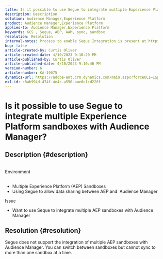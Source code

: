 ```yaml
---
title: Is it possible to use Segue to integrate multiple Experience Platform sandboxes with Audience Manager?
description: Description
solution: Audience Manager,Experience Platform
product: Audience Manager,Experience Platform
applies-to: Audience Manager,Experience Platform
keywords: KCS , Segue, AEP, AAM, sync, sandbox
resolution: Resolution
internal-notes: Process to enable Segue Integration is present at https://wiki.corp.adobe.com/pages/viewpage.action?spaceKey=supportdelivery&title=AEP+Segments+not+Populating+in+AAM internal link.
bug: false
article-created-by: Curtis Oliver
article-created-date: 4/10/2023 9:10:20 PM
article-published-by: Curtis Oliver
article-published-date: 4/10/2023 9:10:46 PM
version-number: 6
article-number: KA-19075
dynamics-url: https://adobe-ent.crm.dynamics.com/main.aspx?forceUCI=1&pagetype=entityrecord&etn=knowledgearticle&id=c8a19d17-e4d7-ed11-a7c7-6045bd006079
exl-id: c8ab994d-474f-4e4c-a550-aae6c1cd226f
---
```

# Is it possible to use Segue to integrate multiple Experience Platform sandboxes with Audience Manager?

## Description {#description}

<br>Environment<br><br>
- Multiple Experience Platform (AEP) Sandboxes
- Using Segue to allow data sharing between AEP and  Audience Manager

Issue
- Want to use Seque to integrate multiple AEP sandboxes with Audience Manager



## Resolution {#resolution}


Segue does not support the integration of multiple AEP sandboxes with Audience Manager. You can switch between sandboxes but cannot sync to more than one sandbox at a time.
